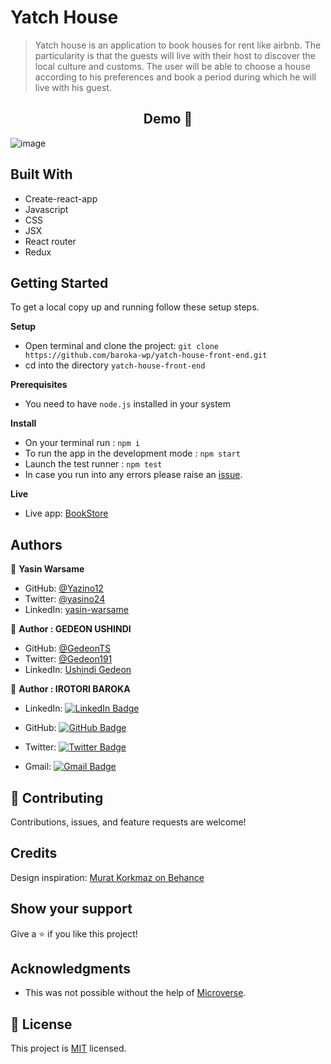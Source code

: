 # Yatch House

> Yatch house is an application to book houses for rent like airbnb. The particularity is that the guests will live with their host to discover the local culture and customs. The user will be able to choose a house according to his preferences and book a period during which he will live with his guest.

<h2 align="center">
  Demo 📝
</h2>

![image](https://user-images.githubusercontent.com/43172164/192555510-3290ed04-e641-4637-9b6f-50978a603278.png)

## Built With

- Create-react-app
- Javascript
- CSS
- JSX
- React router
- Redux

## Getting Started

To get a local copy up and running follow these setup steps.

**Setup**

- Open terminal and clone the project: `git clone https://github.com/baroka-wp/yatch-house-front-end.git`
- cd into the directory `yatch-house-front-end`

**Prerequisites**

- You need to have `node.js` installed in your system

**Install**

- On your terminal run : `npm i`
- To run the app in the development mode : `npm start`
- Launch the test runner : `npm test`
- In case you run into any errors please raise an [issue](https://github.com/baroka-wp/yatch-house-front-end/issues).

**Live**

- Live app: [BookStore](https://yatch-house-front-end.netlify.app/)

## Authors

👤 **Yasin Warsame**

- GitHub: [@Yazino12](https://github.com/Yazino12)
- Twitter: [@yasino24](https://twitter.com/yasino24)
- LinkedIn: [yasin-warsame](https://linkedin.com/in/yasin-warsame-a4176217a)

👤 **Author : GEDEON USHINDI**

- GitHub: [@GedeonTS](https://github.com/GedeonTS)
- Twitter: [@Gedeon191](https://twitter.com/Gedeon191)
- LinkedIn: [Ushindi Gedeon](https://linkedin.com/in/ushindi-gedeon)

👤 **Author : IROTORI BAROKA**

- LinkedIn: [![LinkedIn Badge](https://img.shields.io/badge/-baroka-white?logo=LinkedIn&logoColor=0A66C2&style=plastic)](https://linkedin.com/in/baroka)

- GitHub: [![GitHub Badge](https://img.shields.io/badge/-baroka--wp-white?logo=GitHub&logoColor=181717&style=plastic)](https://github.com/baroka-wp)

- Twitter: [![Twitter Badge](https://img.shields.io/badge/-birotori-white?logo=Twitter&logoColor=1DA1F2&style=plastic)](https://twitter.com/birotori)

- Gmail: [![Gmail Badge](https://img.shields.io/badge/-baroka--Irotori-white?logo=Gmail&logoColor=EA4335&style=plastic)](mailto:birotori@gmail.com)

## 🤝 Contributing

Contributions, issues, and feature requests are welcome!

## Credits

Design inspiration: [Murat Korkmaz on Behance](https://www.behance.net/gallery/26425031/Vespa-Responsive-Redesign)

## Show your support

Give a ⭐️ if you like this project!

## Acknowledgments

- This was not possible without the help of [Microverse](https://github.com/microverseinc/curriculum-transversal-skills/blob/main/documentation/hello_microverse_project.md).

## 📝 License

This project is [MIT](./MIT.md) licensed.
